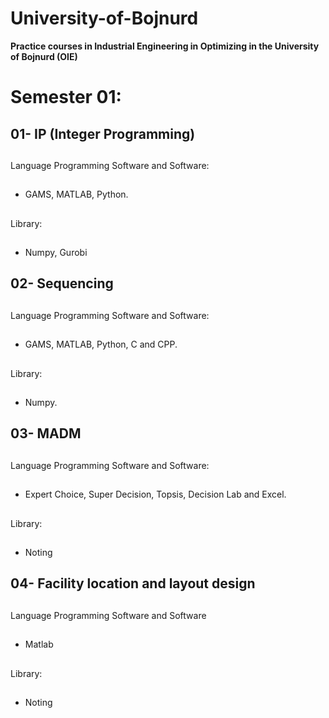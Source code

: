 # **University-of-Bojnurd**
**Practice courses in Industrial Engineering in Optimizing in the University of Bojnurd (OIE)**

#
# Semester 01:
##
   ## 01- IP (Integer Programming) 
##        
  Language Programming Software and Software:
##             
  - GAMS, MATLAB, Python.
##                
  Library:
##
  - Numpy, Gurobi
##     
   ## 02- Sequencing
##             
  Language Programming Software and Software:
##               
  - GAMS, MATLAB, Python, C and CPP.
##              
  Library:
##               
  - Numpy.
##       
   ## 03- MADM
##              
  Language Programming Software and Software:
##               
  - Expert Choice, Super Decision, Topsis, Decision Lab and Excel.
##            
  Library:
##               
  - Noting
##
   ## 04- Facility location and layout design
##
  Language Programming Software and Software
##
  - Matlab
##
  Library:
##
  - Noting
     
            
